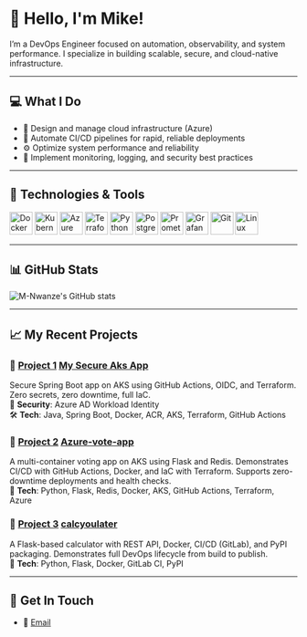 # 👋 Hello, I'm Mike!

I’m a DevOps Engineer focused on automation, observability, and system performance. I specialize in building scalable, secure, and cloud-native infrastructure.

---

## 💻 What I Do

- 🔧 Design and manage cloud infrastructure (Azure)
-  🚀 Automate CI/CD pipelines for rapid, reliable deployments
- ⚙️ Optimize system performance and reliability
- 🧰 Implement monitoring, logging, and security best practices

---


## 🚀 Technologies & Tools

<p align="left">
  <img src="https://cdn.jsdelivr.net/gh/devicons/devicon/icons/docker/docker-original.svg" alt="Docker" width="40" height="40"/>
  <img src="https://cdn.jsdelivr.net/gh/devicons/devicon/icons/kubernetes/kubernetes-plain.svg" alt="Kubernetes" width="40" height="40"/>
  <img src="https://cdn.jsdelivr.net/gh/devicons/devicon/icons/azure/azure-original.svg" alt="Azure" width="40" height="40"/>
  <img src="https://cdn.jsdelivr.net/gh/devicons/devicon/icons/terraform/terraform-original.svg" alt="Terraform" width="40" height="40"/>
  <img src="https://cdn.jsdelivr.net/gh/devicons/devicon/icons/python/python-original.svg" alt="Python" width="40" height="40"/>
  <img src="https://cdn.jsdelivr.net/gh/devicons/devicon/icons/postgresql/postgresql-original.svg" alt="PostgreSQL" width="40" height="40"/>
  <img src="https://cdn.jsdelivr.net/gh/devicons/devicon/icons/prometheus/prometheus-original.svg" alt="Prometheus" width="40" height="40"/>
  <img src="https://cdn.jsdelivr.net/gh/devicons/devicon/icons/grafana/grafana-original.svg" alt="Grafana" width="40" height="40"/>
  <img src="https://cdn.jsdelivr.net/gh/devicons/devicon/icons/git/git-original.svg" alt="Git" width="40" height="40"/>
  <img src="https://cdn.jsdelivr.net/gh/devicons/devicon/icons/linux/linux-original.svg" alt="Linux" width="40" height="40"/>
</p>



---

## 📊 GitHub Stats

![M-Nwanze's GitHub stats](https://github-readme-stats.vercel.app/api?username=M-Nwanze&show_icons=true&theme=radical)

---

## 📈 My Recent Projects

### 📍 [Project 1](#) [My Secure Aks App](https://github.com/M-Nwanze/spring-boot-aks-oidc-demo)
Secure Spring Boot app on AKS using GitHub Actions, OIDC, and Terraform. Zero secrets, zero downtime, full IaC.  
🔐 **Security**: Azure AD Workload Identity  
🛠️ **Tech**: Java, Spring Boot, Docker, ACR, AKS, Terraform, GitHub Actions

### 📍 [Project 2](#) [Azure-vote-app](https://github.com/M-Nwanze/azure-vote-app)
A multi-container voting app on AKS using Flask and Redis. Demonstrates CI/CD with GitHub Actions, Docker, and IaC with Terraform. Supports zero-downtime deployments and health checks.  
🔧 **Tech**: Python, Flask, Redis, Docker, AKS, GitHub Actions, Terraform, Azure


### 📍 [Project 3](#) [calcyoulater](https://github.com/M-Nwanze/calcyoulater-pkg)
A Flask-based calculator with REST API, Docker, CI/CD (GitLab), and PyPI packaging. Demonstrates full DevOps lifecycle from build to publish.  
🔧 **Tech**: Python, Flask, Docker, GitLab CI, PyPI


---

## 📧 Get In Touch

- 📧 [Email](mailto:smarty.livid.2h@icloud.com)  
  
